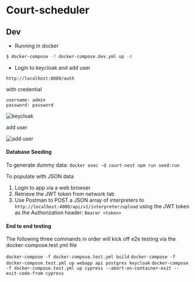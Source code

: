 # Court-scheduler

## Dev

- Running in docker

```bash
$ docker-compose -f docker-compose.dev.yml up -d
```

- Login to keycloak and add user

`http://localhost:8080/auth`

with credential

```
username: admin
password: password
```

![keycloak](https://i.imgur.com/9COED9p.png)

add user

![add user](https://i.imgur.com/ZiKLZXO.png)

#### Database Seeding

To generate dummy data: `docker exec -d court-nest npm run seed:run`

To populate with JSON data

1. Login to app via a web browser
2. Retrieve the JWT token from network tab
3. Use Postman to POST a JSON array of interpreters to `http://localhost:4000/api/v1/interpreter/upload` using the JWT token as the Authorization header: `Bearer <token>`

#### End to end testing

The following three commands in order will kick off e2e testing via the docker-compose.test.yml file

`docker-compose -f docker-compose.test.yml build`
`docker-compose -f docker-compose.test.yml up webapp api postgres keycloak`
`docker-compose -f docker-compose.test.yml up cypress --abort-on-container-exit --exit-code-from cypress`
